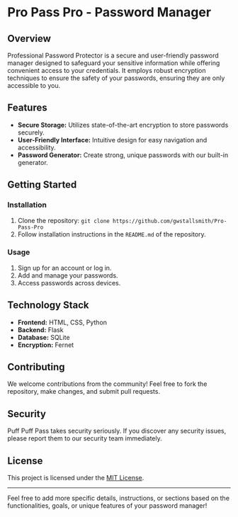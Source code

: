 # Pro Pass Pro - Password Manager

## Overview

Professional Password Protector is a secure and user-friendly password manager designed to safeguard your sensitive information while offering convenient access to your credentials. It employs robust encryption techniques to ensure the safety of your passwords, ensuring they are only accessible to you.

## Features

- **Secure Storage:** Utilizes state-of-the-art encryption to store passwords securely.
- **User-Friendly Interface:** Intuitive design for easy navigation and accessibility.
- **Password Generator:** Create strong, unique passwords with our built-in generator.

## Getting Started

### Installation

1. Clone the repository: `git clone https://github.com/gwstallsmith/Pro-Pass-Pro`
2. Follow installation instructions in the `README.md` of the repository.

### Usage

1. Sign up for an account or log in.
2. Add and manage your passwords.
3. Access passwords across devices.

## Technology Stack

- **Frontend:** HTML, CSS, Python
- **Backend:** Flask
- **Database:** SQLite
- **Encryption:** Fernet

## Contributing

We welcome contributions from the community! Feel free to fork the repository, make changes, and submit pull requests.

## Security

Puff Puff Pass takes security seriously. If you discover any security issues, please report them to our security team immediately.

## License

This project is licensed under the [MIT License](link_to_license).

---

Feel free to add more specific details, instructions, or sections based on the functionalities, goals, or unique features of your password manager!
